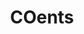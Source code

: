 ---
title: COents
crosslinks:
- Denver
- trees
- vaporents
- microgrowery
- C710LORADO
- chinaglass
- NYCtrees
- Marijuana
- metric_units
- '921'
- MMJ
- denverlist
- StonedTogether
- canadients
---
